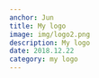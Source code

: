 ```yaml
---
anchor: Jun
title: My logo 
image: img/logo2.png
description: My logo
date: 2018.12.22 
category: my logo
---
```


